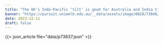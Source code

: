 ```yaml
---
title: "The UK’s Indo-Pacific ‘tilt’ is good for Australia and India ties"
banner: "https://pursuit.unimelb.edu.au/__data/assets/image/0028/73846/9fe30163f9e23816f96e602c5ecf38c329b98137.jpg"
date: 2023-12-11
draft: false
---
```


{{< json_article file="data/p73837.json" >}}